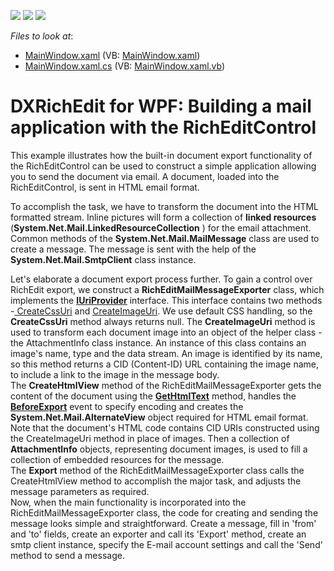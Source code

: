 <!-- default badges list -->
![](https://img.shields.io/endpoint?url=https://codecentral.devexpress.com/api/v1/VersionRange/128606818/11.1.4%2B)
[![](https://img.shields.io/badge/Open_in_DevExpress_Support_Center-FF7200?style=flat-square&logo=DevExpress&logoColor=white)](https://supportcenter.devexpress.com/ticket/details/E3276)
[![](https://img.shields.io/badge/📖_How_to_use_DevExpress_Examples-e9f6fc?style=flat-square)](https://docs.devexpress.com/GeneralInformation/403183)
<!-- default badges end -->
<!-- default file list -->
*Files to look at*:

* [MainWindow.xaml](./CS/MainWindow.xaml) (VB: [MainWindow.xaml](./VB/MainWindow.xaml))
* [MainWindow.xaml.cs](./CS/MainWindow.xaml.cs) (VB: [MainWindow.xaml.vb](./VB/MainWindow.xaml.vb))
<!-- default file list end -->
# DXRichEdit for WPF: Building a mail application with the RichEditControl


<p>This example illustrates how the built-in document export functionality of the RichEditControl can be used to construct a simple application allowing you to send the document via email. A document, loaded into the RichEditControl, is sent in HTML email format.</p><p>To accomplish the task, we have to transform the document into the HTML formatted stream. Inline pictures will form a collection of <strong>linked resources</strong> (<strong>System.Net.Mail.LinkedResourceCollection</strong> ) for the email attachment. Common methods of the <strong>System.Net.Mail.MailMessage</strong> class are used to create a message. The message is sent with the help of the <strong>System.Net.Mail.SmtpClient</strong> class instance.</p><p>Let's elaborate a document export process further. To gain a control over RichEdit export, we construct a <strong>RichEditMailMessageExporter</strong> class, which implements the <a href="http://documentation.devexpress.com/#WindowsForms/clsDevExpressXtraRichEditServicesIUriProvidertopic"><strong><u>IUriProvider</u></strong></a> interface. This interface contains two methods -<a href="http://documentation.devexpress.com/#WindowsForms/DevExpressXtraRichEditServicesIUriProvider_CreateCssUritopic"><u> CreateCssUri</u></a> and <a href="http://documentation.devexpress.com/#WindowsForms/DevExpressXtraRichEditServicesIUriProvider_CreateImageUritopic"><u>CreateImageUri</u></a>. We use default CSS handling, so the <strong>CreateCssUri</strong> method always returns null. The <strong>CreateImageUri</strong> method is used to transform each document image into an object of the helper class - the AttachmentInfo class instance. An instance of this class contains an image's name, type and the data stream. An image is identified by its name, so this method returns a CID (Content-ID) URL containing the image name, to include a link to the image in the message body.<br />
The <strong>CreateHtmlView</strong> method of the RichEditMailMessageExporter gets the content of the document using the <a href="http://documentation.devexpress.com/#WindowsForms/DevExpressXtraRichEditAPINativeDocument_GetHtmlTexttopic"><strong><u>GetHtmlText</u></strong></a> method, handles the  <a href="http://documentation.devexpress.com/#WindowsForms/DevExpressXtraRichEditRichEditControl_BeforeExporttopic"><strong><u>BeforeExport</u></strong></a> event to specify encoding and creates the <strong>System.Net.Mail.AlternateView</strong> object required for HTML email format. Note that the document's HTML code contains CID URIs constructed using the CreateImageUri method in place of images. Then a collection of <strong>AttachmentInfo</strong> objects, representing document images, is used to fill a collection of embedded resources for the message.<br />
The <strong>Export</strong> method of the RichEditMailMessageExporter class calls the CreateHtmlView method to accomplish the major task, and adjusts the message parameters as required.<br />
Now, when the main functionality is incorporated into the RichEditMailMessageExporter class, the code for creating and sending the message looks simple and straightforward. Create a message, fill in 'from' and 'to' fields, create an exporter and call its 'Export' method, create an smtp client instance, specify the E-mail account settings and call the 'Send' method to send a message.</p><br />


<br/>


